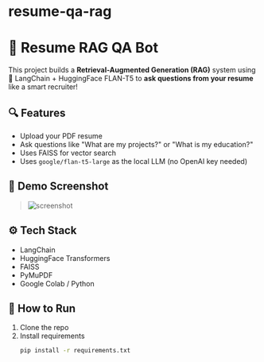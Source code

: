 # resume-qa-rag
# 🤖 Resume RAG QA Bot

This project builds a **Retrieval-Augmented Generation (RAG)** system using 🧠 LangChain + HuggingFace FLAN-T5 to **ask questions from your resume** like a smart recruiter!

## 🔍 Features
- Upload your PDF resume
- Ask questions like "What are my projects?" or "What is my education?"
- Uses FAISS for vector search
- Uses `google/flan-t5-large` as the local LLM (no OpenAI key needed)

## 📸 Demo Screenshot
> ![screenshot](assets/demo.png)

## ⚙️ Tech Stack
- LangChain
- HuggingFace Transformers
- FAISS
- PyMuPDF
- Google Colab / Python

## 🚀 How to Run
1. Clone the repo
2. Install requirements
   ```bash
   pip install -r requirements.txt
